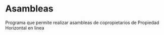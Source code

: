 # Asambleas
Programa que permite realizar asambleas de copropietarios de Propiedad Horizontal en linea
